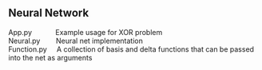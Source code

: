 ## Neural Network

App.py&nbsp;&nbsp;&nbsp;&nbsp;&nbsp;&nbsp;&nbsp;&nbsp;&nbsp;&nbsp;&nbsp;&nbsp;Example usage for XOR problem  
Neural.py&nbsp;&nbsp;&nbsp;&nbsp;&nbsp;&nbsp;&nbsp;&nbsp;Neural net implementation  
Function.py&nbsp;&nbsp;&nbsp;&nbsp;&nbsp;A collection of basis and delta functions that can be passed into the net as arguments

